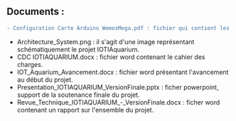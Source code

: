 ## Documents : 

```diff
- Configuration Carte Arduino WemosMega.pdf : fichier qui contient les instructions pour initialiser l'arduino en mode wifi.
```
- Architecture_System.png : il s'agit d'une image représentant schématiquement le projet IOTIAquarium.
- CDC IOTIAQUARIUM.docx : fichier word contenant le cahier des charges.
- IOT_Aquarium_Avancement.docx : fichier word présentant l'avancement au début du projet.
- Presentation_IOTIAQUARIUM_VersionFinale.pptx : ficher powerpoint, support de la soutenance finale du projet.
- Revue_Technique_IOTIAQUARIUM_-_VersionFinale.docx : ficher word contenant un rapport sur l'ensemble du projet.
